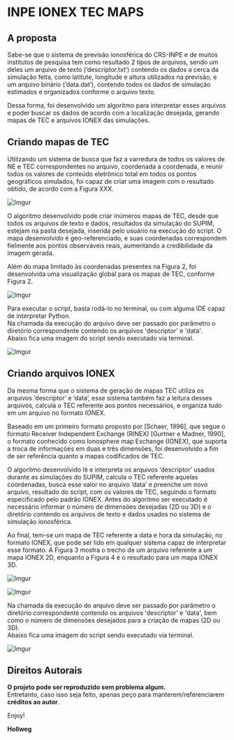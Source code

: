 
# INPE IONEX TEC MAPS

## A proposta

Sabe-se que o sistema de previsão ionosférica do CRS-INPE e de muitos institutos de pesquisa tem como resultado 2 tipos de arquivos, sendo um deles um arquivo de texto (‘descriptor.txt’) contendo os dados a cerca da simulação feita, como latitute, longitude e altura utilizados na previsão, e um arquivo binário (‘data.dat’), contendo todos os dados de simulação estimados e organizados conforme o arquivo texto. 

Dessa forma, foi desenvolvido um algoritmo para interpretar esses arquivos e poder buscar os dados de acordo com a localização desejada, gerando mapas de TEC e arquivos IONEX das simulações.

## Criando mapas de TEC

Utilizando um sistema de busca que faz a varredura de todos os valores de NE e TEC correspondentes no arquivo, coordenada a coordenada, e reunir todos os valores de conteúdo eletrônico total em todos os pontos geográficos simulados, foi capaz de criar uma imagem com o resultado obtido, de acordo com a Figura XXX.

![Imgur](http://i.imgur.com/0gluZxS.png)

O algoritmo desenvolvido pode criar inúmeros mapas de TEC, desde que todos os arquivos de texto e dados, resultados da simulação do SUPIM, estejam na pasta desejada, inserida pelo usuário na execução do script. O mapa desenvolvido é geo-referenciado, e suas coordenadas correspondem fielmente aos pontos observáveis reais, aumentando a credibilidade da imagem gerada. 

Além do mapa limitado às coordenadas presentes na Figura 2, foi desenvolvida uma visualização global para os mapas de TEC, conforme Figura 2.

![Imgur](http://i.imgur.com/mTxrARE.png)

Para executar o script, basta rodá-lo no terminal, ou com alguma IDE capaz de interpretar Python. </br>
Na chamada da execução do arquivo deve ser passado por parâmetro o diretório correspondente contendo os arquivos 'descriptor' e 'data'. </br>
Abaixo fica uma imagem do script sendo executado via terminal. 

![Imgur](http://i.imgur.com/XYrkZhe.png)

## Criando arquivos IONEX

Da mesma forma que o sistema de geração de mapas TEC utiliza os arquivos ‘descriptor’ e ‘data’, esse sistema também faz a leitura desses arquivos, calcula o TEC referente aos pontos necessários, e organiza tudo em um arquivo no formato IONEX.

Baseado em um primeiro formato proposto por [Schaer, 1996], que segue o formato Receiver Independent Exchange (RINEX) [Gurtner e Madner, 1990], o formato conhecido como Ionosphere map Exchange (IONEX), que suporta a troca de informações em duas e três dimensões, foi desenvolvido a fim de ser referência quanto a mapas codificados de TEC. 

O algoritmo desenvolvido lê e interpreta os arquivos ‘descriptor’ usados durante as simulações do SUPIM, calcula o TEC referente aquelas coordenadas, busca esse valor no arquivo ‘data’ e preenche um novo arquivo, resultado do script, com os valores de TEC, seguindo o formato especificado pelo padrão IONEX. Antes do algoritmo ser executado é necessário informar o número de dimensões desejadas (2D ou 3D) e o diretório contendo os arquivos de texto e dados usados no sistema de simulação ionosférica.

Ao final, tem-se um mapa de TEC referente a data e hora da simulação, no formato IONEX, que pode ser lido em qualquer sistema capaz de interpretar esse formato. A Figura 3 mostra o trecho de um arquivo referente a um mapa IONEX 2D, enquanto a Figura 4 é o resultado para um mapa IONEX 3D.

![Imgur](http://i.imgur.com/t85NLg6.png)

![Imgur](http://i.imgur.com/lrax5Ye.png)

Na chamada da execução do arquivo deve ser passado por parâmetro o diretório correspondente contendo os arquivos 'descriptor' e 'data', bem como o número de dimensões desejados para a criação de mapas (2D ou 3D). </br>
Abaixo fica uma imagem do script sendo executado via terminal. 

![Imgur](http://i.imgur.com/6HZ1dT1.png)

## Direitos Autorais

**O projeto pode ser reproduzido sem problema algum.** </br>
Entretanto, caso isso seja feito, apenas peço para manterem/referenciarem **créditos ao autor**.


Enjoy!

**Hollweg**

